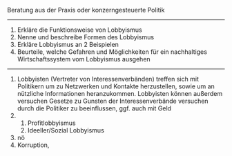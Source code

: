 Beratung aus der Praxis oder konzerngesteuerte Politik

---
1. Erkläre die Funktionsweise von Lobbyismus
2. Nenne und beschreibe Formen des Lobbyismus
3. Erkläre Lobbyismus an 2 Beispielen
4. Beurteile, welche Gefahren und Möglichkeiten für ein nachhaltiges Wirtschaftssystem vom Lobbyismus ausgehen
---

1. Lobbyisten (Vertreter von Interessenverbänden) treffen sich mit Politikern um zu Netzwerken und Kontakte herzustellen, sowie um an nützliche Informationen heranzukommen. Lobbyisten können außerdem versuchen Gesetze zu Gunsten der Interessenverbände versuchen durch die Politiker zu beeinflussen, ggf. auch mit Geld
2. 
	1. Profitlobbyismus
	2. Ideeller/Sozial Lobbyismus
3. nö
4. Korruption, 